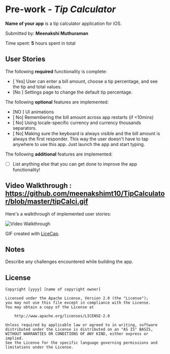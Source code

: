 # Pre-work - *Tip Calculator*

**Name of your app** is a tip calculator application for iOS.

Submitted by: **Meenakshi Muthuraman**

Time spent: **5** hours spent in total

## User Stories

The following **required** functionality is complete:

* [ Yes] User can enter a bill amount, choose a tip percentage, and see the tip and total values.
* [No ] Settings page to change the default tip percentage.

The following **optional** features are implemented:
* [NO ] UI animations
* [ No] Remembering the bill amount across app restarts (if <10mins)
* [ No] Using locale-specific currency and currency thousands separators.
* [ No] Making sure the keyboard is always visible and the bill amount is always the first responder. This way the user doesn't have to tap anywhere to use this app. Just launch the app and start typing.

The following **additional** features are implemented:

- [ ] List anything else that you can get done to improve the app functionality!

## Video Walkthrough : https://github.com/meenakshimt10/TipCalculator/blob/master/tipCalci.gif

Here's a walkthrough of implemented user stories:

<img src='http://i.imgur.com/link/to/your/gif/file.gif' title='Video Walkthrough' width='' alt='Video Walkthrough' />

GIF created with [LiceCap](http://www.cockos.com/licecap/).

## Notes

Describe any challenges encountered while building the app.

## License

    Copyright [yyyy] [name of copyright owner]

    Licensed under the Apache License, Version 2.0 (the "License");
    you may not use this file except in compliance with the License.
    You may obtain a copy of the License at

        http://www.apache.org/licenses/LICENSE-2.0

    Unless required by applicable law or agreed to in writing, software
    distributed under the License is distributed on an "AS IS" BASIS,
    WITHOUT WARRANTIES OR CONDITIONS OF ANY KIND, either express or implied.
    See the License for the specific language governing permissions and
    limitations under the License.
